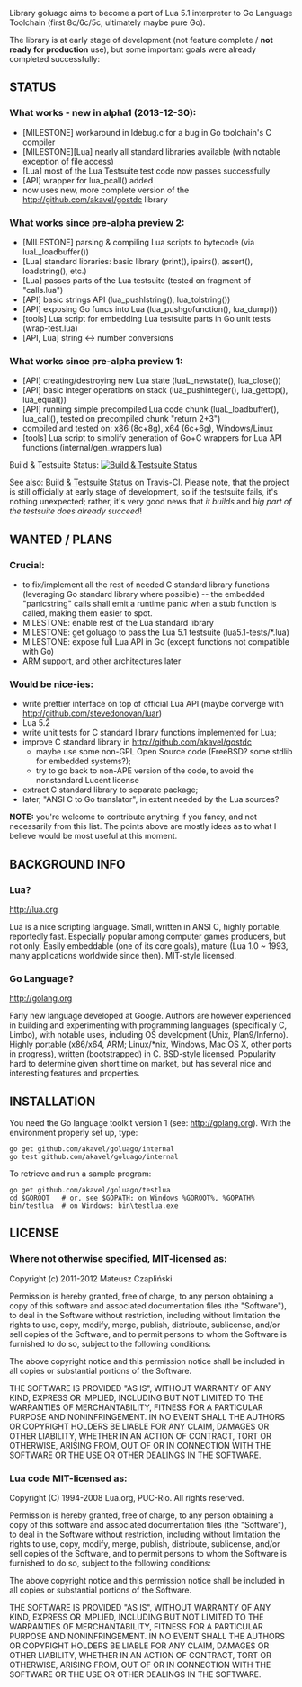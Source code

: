 Library goluago aims to become a port of Lua 5.1 interpreter to Go Language Toolchain
(first 8c/6c/5c, ultimately maybe pure Go).

The library is at early stage of development (not feature complete / **not ready
for production** use), but some important goals were already completed successfully:

STATUS
------

### What works - new in alpha1 (2013-12-30):

  * [MILESTONE] workaround in ldebug.c for a bug in Go toolchain's C compiler
  * [MILESTONE][Lua] nearly all standard libraries available (with notable exception of file access)
  * [Lua] most of the Lua Testsuite test code now passes successfully
  * [API] wrapper for lua_pcall() added
  * now uses new, more complete version of the http://github.com/akavel/gostdc library

### What works since pre-alpha preview 2:

  * [MILESTONE] parsing & compiling Lua scripts to bytecode (via luaL_loadbuffer())
  * [Lua] standard libraries: basic library (print(), ipairs(), assert(), loadstring(), etc.)
  * [Lua] passes parts of the Lua testsuite (tested on fragment of "calls.lua")
  * [API] basic strings API (lua_pushlstring(), lua_tolstring())
  * [API] exposing Go funcs into Lua (lua_pushgofunction(), lua_dump())
  * [tools] Lua script for embedding Lua testsuite parts in Go unit tests (wrap-test.lua)
  * [API, Lua] string <-> number conversions

### What works since pre-alpha preview 1:

  * [API] creating/destroying new Lua state (luaL_newstate(), lua_close())
  * [API] basic integer operations on stack (lua_pushinteger(), lua_gettop(), lua_equal())
  * [API] running simple precompiled Lua code chunk (luaL_loadbuffer(), lua_call(),
    tested on precompiled chunk "return 2+3")
  * compiled and tested on: x86 (8c+8g), x64 (6c+6g), Windows/Linux
  * [tools] Lua script to simplify generation of Go+C wrappers for 
    Lua API functions (internal/gen_wrappers.lua)

Build & Testsuite Status: [![Build & Testsuite Status][2]][1]

See also: [Build & Testsuite Status][1] on Travis-CI.
Please note, that the project is still officially at early stage of development, so if
the testsuite fails, it's nothing unexpected; rather, it's very good news that *it builds*
and *big part of the testsuite does already succeed*!

  [1]: http://travis-ci.org/akavel/goluago
  [2]: https://secure.travis-ci.org/akavel/goluago.png?branch=master

WANTED / PLANS
--------------

### Crucial:

  * to fix/implement all the rest of needed C standard library functions
    (leveraging Go standard library where possible)
    -- the embedded "panicstring" calls shall emit a runtime panic when a stub function is
    called, making them easier to spot.
  * MILESTONE: enable rest of the Lua standard library
  * MILESTONE: get goluago to pass the Lua 5.1 testsuite (lua5.1-tests/*.lua)
  * MILESTONE: expose full Lua API in Go (except functions not compatible with Go)
  * ARM support, and other architectures later

### Would be nice-ies:

  * write prettier interface on top of official Lua API
    (maybe converge with http://github.com/stevedonovan/luar)
  * Lua 5.2
  * write unit tests for C standard library functions implemented for Lua;
  * improve C standard library in http://github.com/akavel/gostdc
    * maybe use some non-GPL Open Source code (FreeBSD? some stdlib for embedded systems?);
    * try to go back to non-APE version of the code, to avoid the nonstandard Lucent license
  * extract C standard library to separate package;
  * later, "ANSI C to Go translator", in extent needed by the Lua sources?

**NOTE:** you're welcome to contribute anything if you fancy, and not necessarily
from this list. The points above are mostly ideas as to what I believe would be 
most useful at this moment.


BACKGROUND INFO
---------------

### Lua?

http://lua.org

Lua is a nice scripting language. Small, written in ANSI C, highly portable,
reportedly fast. Especially popular among computer games producers, but not only.
Easily embeddable (one of its core goals), mature (Lua 1.0 ~ 1993, many applications
worldwide since then). MIT-style licensed.


### Go Language?

http://golang.org

Farly new language developed at Google. Authors are however experienced in
building and experimenting with programming languages (specifically C, Limbo), with 
notable uses, including OS development (Unix, Plan9/Inferno). Highly portable
(x86/x64, ARM; Linux/*nix, Windows, Mac OS X, other ports in progress), written
(bootstrapped) in C. BSD-style licensed. Popularity hard to determine given short
time on market, but has several nice and interesting features and properties.


INSTALLATION
------------

You need the Go language toolkit version 1 (see: http://golang.org).
With the environment properly set up, type:

    go get github.com/akavel/goluago/internal
    go test github.com/akavel/goluago/internal

To retrieve and run a sample program:

    go get github.com/akavel/goluago/testlua
    cd $GOROOT   # or, see $GOPATH; on Windows %GOROOT%, %GOPATH%
    bin/testlua  # on Windows: bin\testlua.exe


LICENSE
-------


### Where not otherwise specified, MIT-licensed as:


Copyright (c) 2011-2012 Mateusz Czapliński

Permission is hereby granted, free of charge, to any person obtaining a copy
of this software and associated documentation files (the "Software"), to deal
in the Software without restriction, including without limitation the rights
to use, copy, modify, merge, publish, distribute, sublicense, and/or sell
copies of the Software, and to permit persons to whom the Software is
furnished to do so, subject to the following conditions:

The above copyright notice and this permission notice shall be included in
all copies or substantial portions of the Software.

THE SOFTWARE IS PROVIDED "AS IS", WITHOUT WARRANTY OF ANY KIND, EXPRESS OR
IMPLIED, INCLUDING BUT NOT LIMITED TO THE WARRANTIES OF MERCHANTABILITY,
FITNESS FOR A PARTICULAR PURPOSE AND NONINFRINGEMENT. IN NO EVENT SHALL THE
AUTHORS OR COPYRIGHT HOLDERS BE LIABLE FOR ANY CLAIM, DAMAGES OR OTHER
LIABILITY, WHETHER IN AN ACTION OF CONTRACT, TORT OR OTHERWISE, ARISING FROM,
OUT OF OR IN CONNECTION WITH THE SOFTWARE OR THE USE OR OTHER DEALINGS IN
THE SOFTWARE.


### Lua code MIT-licensed as:


Copyright (C) 1994-2008 Lua.org, PUC-Rio.  All rights reserved.

Permission is hereby granted, free of charge, to any person obtaining
a copy of this software and associated documentation files (the
"Software"), to deal in the Software without restriction, including
without limitation the rights to use, copy, modify, merge, publish,
distribute, sublicense, and/or sell copies of the Software, and to
permit persons to whom the Software is furnished to do so, subject to
the following conditions:

The above copyright notice and this permission notice shall be
included in all copies or substantial portions of the Software.

THE SOFTWARE IS PROVIDED "AS IS", WITHOUT WARRANTY OF ANY KIND,
EXPRESS OR IMPLIED, INCLUDING BUT NOT LIMITED TO THE WARRANTIES OF
MERCHANTABILITY, FITNESS FOR A PARTICULAR PURPOSE AND NONINFRINGEMENT.
IN NO EVENT SHALL THE AUTHORS OR COPYRIGHT HOLDERS BE LIABLE FOR ANY
CLAIM, DAMAGES OR OTHER LIABILITY, WHETHER IN AN ACTION OF CONTRACT,
TORT OR OTHERWISE, ARISING FROM, OUT OF OR IN CONNECTION WITH THE
SOFTWARE OR THE USE OR OTHER DEALINGS IN THE SOFTWARE.
